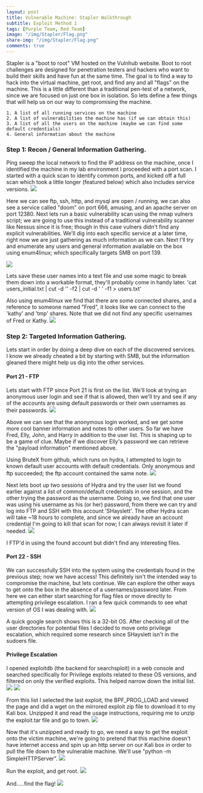 ```yaml
---
layout: post
title: Vulnerable Machine: Stapler Walkthrough
subtitle: Exploit Method 1
tags: [Purple Team, Red Team]
image: "/img/Stapler/Flag.png"
share-img: "/img/Stapler/Flag.png"
comments: true
---
```


Stapler is a "boot to root" VM hosted on the Vulnhub website. Boot to root challenges are designed for penetration testers and hackers who want to build their skills and have fun at the same time. The goal is to find a way to hack into the virtual machine, get root, and find any and all "flags" on the machine. This is a little different than a traditional pen-test of a network, since we are focused on just one box in isolation. So lets define a few things that will help us on our way to compromising the machine.

	1. A list of all running services on the machine
	2. A list of vulnerabilities the machine has (if we can obtain this)
	3. A list of all the users on the machine (maybe we can find some default credentials)
	4. General information about the machine
	

### Step 1: Recon / General Information Gathering.

Ping sweep the local network to find the IP address on the machine, once I identified the machine in my lab environment I proceeded with a port scan. I started with a quick scan to identify common ports, and kicked off a full scan which took a little longer (featured below) which also includes service versions.
<img src="/img/Stapler/Port_Scan.png">

Here we can see ftp, ssh, http, and mysql are open / running, we can also see a service called "doom" on port 666, amusing, and an apache server on port 12380. Next lets run a basic vulnerability scan using the nmap vulners script; we are going to use this instead of a traditional vulnerability scanner like Nessus since it is free; though in this case vulners didn't find any explicit vulnerabilities. We'll dig into each specific service at a later time, right now we are just gathering as much information as we can. Next I'll try and enumerate any users and general information available on the box using enum4linux; which specifically targets SMB on port 139.

<img src="/img/Stapler/Users.png">

Lets save these user names into a text file and use some magic to break them down into a workable format, they'll probably come in handy later. 'cat users_initial.txt | cut -d '\' -f2 | cut -d ' ' -f1 > users.txt'
 
Also using enum4linux we find that there are some connected shares, and a reference to someone named "Fred", it looks like we can connect to the 'kathy' and 'tmp' shares. Note that we did not find any specific usernames of Fred or Kathy.
<img src="/img/Stapler/Share_Enum.png">

### Step 2: Targeted Information Gathering.

Lets start in order by doing a deep dive on each of the discovered services. I know we already cheated a bit by starting with SMB, but the information gleaned there might help us dig into the other services.

#### Port 21 - FTP

Lets start with FTP since Port 21 is first on the list. We'll look at trying an anonymous user login and see if that is allowed, then we'll try and see if any of the accounts are using default passwords or their own usernames as their passwords. 
<img src="/img/Stapler/FTP.png">

Above we can see that the anonymous login worked, and we get some more cool banner information and notes to other users. So far we have Fred, Elly, John, and Harry in addition to the user list. This is shaping up to be a game of clue. Maybe if we discover Elly's password we can retrieve the "payload information" mentioned above. 

Using BruteX from github, which runs on hydra, I attempted to login to known default user accounts with default credentials. Only anonymous and ftp succeeded; the ftp account contained the same note.
<img src="/img/Stapler/Brutex_FTP.png">

Next lets boot up two sessions of Hydra and try the user list we found earlier against a list of common/default credentials in one session, and the other trying the password as the username. Doing so, we find that one user was using his username as his (or her) password, from there we can try and log into FTP and SSH with this account 'SHayslett'. The other Hydra scan will take ~18 hours to complete, and since we already have an account credential I'm going to kill that scan for now; I can always revisit it later if needed.
<img src="/img/Stapler/Hydra.png">

I FTP'd in using the found account but didn't find any interesting files.

#### Port 22 - SSH

We can successfully SSH into the system using the credentials found in the previous step; now we have access! This definitely isn't the intended way to compromise the machine, but lets continue. We can explore the other ways to get onto the box in the absence of a usernames/password later. From here we can either start searching for flag files or move directly to attempting privilege escalation. I ran a few quick commands to see what version of OS I was dealing with.
<img src="/img/Stapler/OS_Info.png">

A quick google search shows this is a 32-bit OS. After checking all of the user directories for potential files I decided to move onto privilege escalation, which required some research since SHayslett isn't in the sudoers file.

#### Privilege Escalation

I opened exploitdb (the backend for searchsploit) in a web console and searched specifically for Privilege exploits related to these OS versions, and filtered on only the verified exploits. This helped narrow down the initial list.
<img src="/img/Stapler/Priv1.png">
<img src="/img/Stapler/Priv2.png">

From this list I selected the last exploit, the BPF_PROG_LOAD and viewed the page and did a wget on the mirrored exploit zip file to download it to my Kali box. Unzipped it and read the usage instructions, requiring me to unzip the exploit.tar file and go to town.
<img src="/img/Stapler/BPF_Exploit.png">

Now that it's unzipped and ready to go, we need a way to get the exploit onto the victim machine, we're going to pretend that this machine doesn't have internet access and spin up an http server on our Kali box in order to pull the file down to the vulnerable machine. We'll use "python -m SimpleHTTPServer".
<img src="/img/Stapler/File_Transfer.png">

Run the exploit, and get root.
<img src="/img/Stapler/Root.png">

And.....find the flag!
<img src="/img/Stapler/Flag.png">


